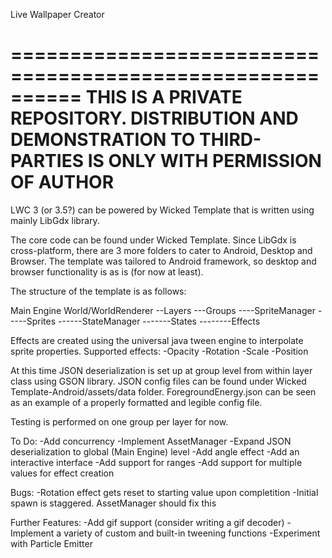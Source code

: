 Live Wallpaper Creator

==========================================================
THIS IS A PRIVATE REPOSITORY. DISTRIBUTION AND DEMONSTRATION TO THIRD-PARTIES IS ONLY WITH PERMISSION OF AUTHOR
==========================================================

LWC 3 (or 3.5?) can be powered by Wicked Template that is written using mainly LibGdx library.

The core code can be found under Wicked Template. Since LibGdx is cross-platform, there are 3 more folders to cater to Android,
Desktop and Browser. The template was tailored to Android framework, so desktop and browser functionality is as is (for now at least).

The structure of the template is as follows:

Main Engine
	World/WorldRenderer
    --Layers
      ---Groups
        ----SpriteManager
          -----Sprites
            ------StateManager
              -------States
                --------Effects

Effects are created using the universal java tween engine to interpolate sprite properties.
Supported effects:
-Opacity
-Rotation
-Scale
-Position

At this time JSON deserialization is set up at group level from within layer class using GSON library.
JSON config files can be found under Wicked Template-Android/assets/data folder.
ForegroundEnergy.json can be seen as an example of a properly formatted and legible config file.

Testing is performed on one group per layer for now.

To Do:
-Add concurrency
-Implement AssetManager
-Expand JSON deserialization to global (Main Engine) level
-Add angle effect
-Add an interactive interface
-Add support for ranges
-Add support for multiple values for effect creation

Bugs:
-Rotation effect gets reset to starting value upon completition
-Initial spawn is staggered. AssetManager should fix this

Further Features:
-Add gif support (consider writing a gif decoder)
-Implement a variety of custom and built-in tweening functions
-Experiment with Particle Emitter

